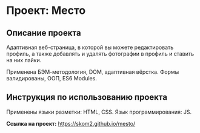 # Проект: Место

## Описание проекта

Адаптивная веб-страница, в которой вы можете редактировать профиль, а также добавлять и удалять фотографии в профиль и ставить на них лайки.

Применена БЭМ-методология, DOM, адаптивная вёрстка. Формы валидированы, ООП, ES6 Modules.

## Инструкция по использованию проекта

Применены языки разметки: HTML, CSS.
Язык программирования: JS.

**Ссылка на проект:** https://skom2.github.io/mesto/
